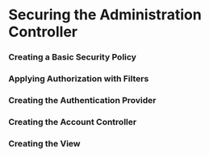 # Securing the Administration Controller

### Creating a Basic Security Policy
### Applying Authorization with Filters
### Creating the Authentication Provider
### Creating the Account Controller
### Creating the View